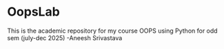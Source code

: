 # OopsLab
This is the academic repository for my course OOPS using Python for odd sem (july-dec 2025)
-Aneesh Srivastava

